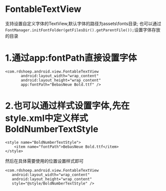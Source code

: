 # FontableTextView

支持设置自定义字体的TextView,默认字体的路径为assets\fonts目录;
也可以通过`FontManager.initFontFolder(getFilesDir().getParentFile());`设置字体存放的目录


# 1.通过app:fontPath直接设置字体
```[xml]
<com.rdshoep.android.view.FontableTextView
       android:layout_width="wrap_content"
       android:layout_height="wrap_content"
       app:fontPath="BebasNeue Bold.ttf" />
```


# 2.也可以通过样式设置字体,先在style.xml中定义样式BoldNumberTextStyle
```
<style name="BoldNumberTextStyle">
    <item name="fontPath">BebasNeue Bold.ttf</item>
</style>
```
然后在具体需要使用的位置设置样式即可
```
<com.rdshoep.android.view.FontableTextView
   android:layout_width="wrap_content"
   android:layout_height="wrap_content"
   style="@style/BoldNumberTextStyle" />
```
